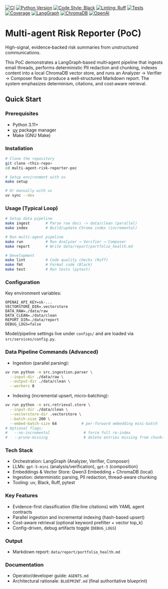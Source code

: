 [![CI](https://github.com/ZeleMate/Multi-agent-Risk-Reporter-PoC/actions/workflows/ci.yaml/badge.svg?branch=main)](https://github.com/ZeleMate/Multi-agent-Risk-Reporter-PoC/actions/workflows/ci.yaml)
[![Python Version](https://img.shields.io/badge/python-3.11+-blue.svg)](https://www.python.org/downloads/)
[![Code Style: Black](https://img.shields.io/badge/code%20style-black-000000.svg)](https://github.com/psf/black)
[![Linting: Ruff](https://img.shields.io/badge/linting-ruff-6638B6.svg)](https://github.com/charliermarsh/ruff)
[![Tests](https://img.shields.io/badge/tests-passing-brightgreen.svg)](https://github.com/ZeleMate/Multi-agent-Risk-Reporter-PoC/actions/workflows/ci.yaml)
[![Coverage](https://img.shields.io/badge/coverage-100%25-28a745.svg)](https://github.com/ZeleMate/Multi-agent-Risk-Reporter-PoC)
[![LangGraph](https://img.shields.io/badge/LangGraph-3.0+-purple.svg)](https://github.com/langchain-ai/langgraph)
[![ChromaDB](https://img.shields.io/badge/ChromaDB-0.4+-green.svg)](https://www.trychroma.com/)
[![OpenAI](https://img.shields.io/badge/OpenAI-GPT--5-blue.svg)](https://openai.com/)

# Multi-agent Risk Reporter (PoC)
High-signal, evidence‑backed risk summaries from unstructured communications.

This PoC demonstrates a LangGraph‑based multi‑agent pipeline that ingests email threads, performs deterministic PII redaction and chunking, indexes content into a local ChromaDB vector store, and runs an Analyzer → Verifier → Composer flow to produce a well‑structured Markdown report. The system emphasizes determinism, citations, and cost‑aware retrieval.

## Quick Start

### Prerequisites
- Python 3.11+
- [uv](https://docs.astral.sh/uv/) package manager
- Make (GNU Make)

### Installation
```bash
# Clone the repository
git clone <this-repo>
cd multi-agent-risk-reporter-poc

# Setup environment with uv
make setup

# Or manually with uv
uv sync --dev
```

### Usage (Typical Loop)
```bash
# Setup data pipeline
make ingest       # Parse raw docs -> data/clean (parallel)
make index        # Build/update Chroma index (incremental)

# Run multi-agent pipeline
make run          # Run Analyzer → Verifier → Composer
make report       # Write data/report/portfolio_health.md

# Development
make lint         # Code quality checks (Ruff)
make fmt          # Format code (Black)
make test         # Run tests (pytest)
```

### Configuration

Key environment variables:
```
OPENAI_API_KEY=sk-...
VECTORSTORE_DIR=.vectorstore
DATA_RAW=./data/raw
DATA_CLEAN=./data/clean
REPORT_DIR=./data/report
DEBUG_LOGS=false
```

Model/pipeline settings live under `configs/` and are loaded via `src/services/config.py`.

### Data Pipeline Commands (Advanced)
- Ingestion (parallel parsing):
```bash
uv run python -m src.ingestion.parser \
  --input-dir ./data/raw \
  --output-dir ./data/clean \
  --workers 8
```

- Indexing (incremental upsert, micro-batching):
```bash
uv run python -m src.retrieval.store \
  --input-dir ./data/clean \
  --vectorstore-dir .vectorstore \
  --batch-size 200 \
  --embed-batch-size 64           # per-forward embedding mini-batch
# Optional flags:
#   --no-incremental               # force full re-index
#   --prune-missing                # delete entries missing from chunks.json
```

### Tech Stack
- Orchestration: LangGraph (Analyzer, Verifier, Composer)
- LLMs: `gpt-5-mini` (analysis/verification), `gpt-5` (composition)
- Embeddings & Vector Store: Qwen3 Embedding + ChromaDB (local)
- Ingestion: deterministic parsing, PII redaction, thread-aware chunking
- Tooling: uv, Black, Ruff, pytest

### Key Features
- Evidence-first classification (file:line citations) with YAML agent contracts
- Parallel ingestion and incremental indexing (hash-based upsert)
- Cost-aware retrieval (optional keyword prefilter + vector top_k)
- Config-driven, debug artifacts toggle (`DEBUG_LOGS`)

### Output
- Markdown report: `data/report/portfolio_health.md`

### Documentation
- Operator/developer guide: `AGENTS.md`
- Architectural rationale: `BLUEPRINT.md` (final authoritative blueprint)
